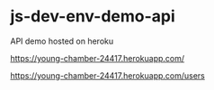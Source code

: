 # js-dev-env-demo-api
API demo hosted on heroku

https://young-chamber-24417.herokuapp.com/

https://young-chamber-24417.herokuapp.com/users

